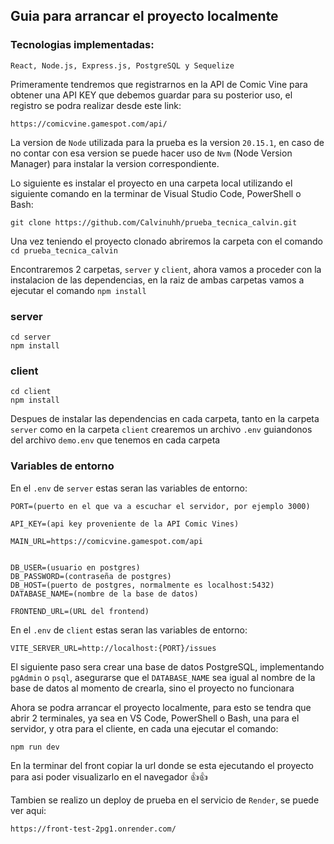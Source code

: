 ## Guia para arrancar el proyecto localmente

### Tecnologias implementadas:
`React, Node.js, Express.js, PostgreSQL y Sequelize`

Primeramente tendremos que registrarnos en la API de Comic Vine para obtener una API KEY que debemos guardar para su posterior uso, el registro se podra realizar desde este link:
```
https://comicvine.gamespot.com/api/
```

La version de `Node` utilizada para la prueba es la version `20.15.1`, en caso de no contar con esa version se puede hacer uso de `Nvm` (Node Version Manager) para instalar la version correspondiente.

Lo siguiente es instalar el proyecto en una carpeta local utilizando el siguiente comando en la terminar de Visual Studio Code, PowerShell o Bash:
```
git clone https://github.com/Calvinuhh/prueba_tecnica_calvin.git
```

Una vez teniendo el proyecto clonado abriremos la carpeta con el comando `cd prueba_tecnica_calvin`

Encontraremos 2 carpetas, `server` y `client`, ahora vamos a proceder con la instalacion de las dependencias, en la raiz de ambas carpetas vamos a ejecutar el comando `npm install`
### server
```
cd server
npm install
```
### client
```
cd client
npm install
```

Despues de instalar las dependencias en cada carpeta, tanto en la carpeta `server` como en la carpeta `client` crearemos un archivo `.env` guiandonos del archivo `demo.env` que tenemos en cada carpeta
### Variables de entorno

En el `.env` de `server` estas seran las variables de entorno: 
```
PORT=(puerto en el que va a escuchar el servidor, por ejemplo 3000)

API_KEY=(api key proveniente de la API Comic Vines)

MAIN_URL=https://comicvine.gamespot.com/api


DB_USER=(usuario en postgres)
DB_PASSWORD=(contraseña de postgres)
DB_HOST=(puerto de postgres, normalmente es localhost:5432)
DATABASE_NAME=(nombre de la base de datos)

FRONTEND_URL=(URL del frontend)
```

En el `.env` de `client` estas seran las variables de entorno:
```
VITE_SERVER_URL=http://localhost:{PORT}/issues
```


El siguiente paso sera crear una base de datos PostgreSQL, implementando `pgAdmin` o `psql`, asegurarse que el `DATABASE_NAME` sea igual al nombre de la base de datos al momento de crearla, sino el proyecto no funcionara

Ahora se podra arrancar el proyecto localmente, para esto se tendra que abrir 2 terminales, ya sea en VS Code, PowerShell o Bash, una para el servidor, y otra para el cliente, en cada una ejecutar el comando:
```
npm run dev
```

En la terminar del front copiar la url donde se esta ejecutando el proyecto para asi poder visualizarlo en el navegador 👍👍

Tambien se realizo un deploy de prueba en el servicio de `Render`, se puede ver aqui:
```
https://front-test-2pg1.onrender.com/
```
